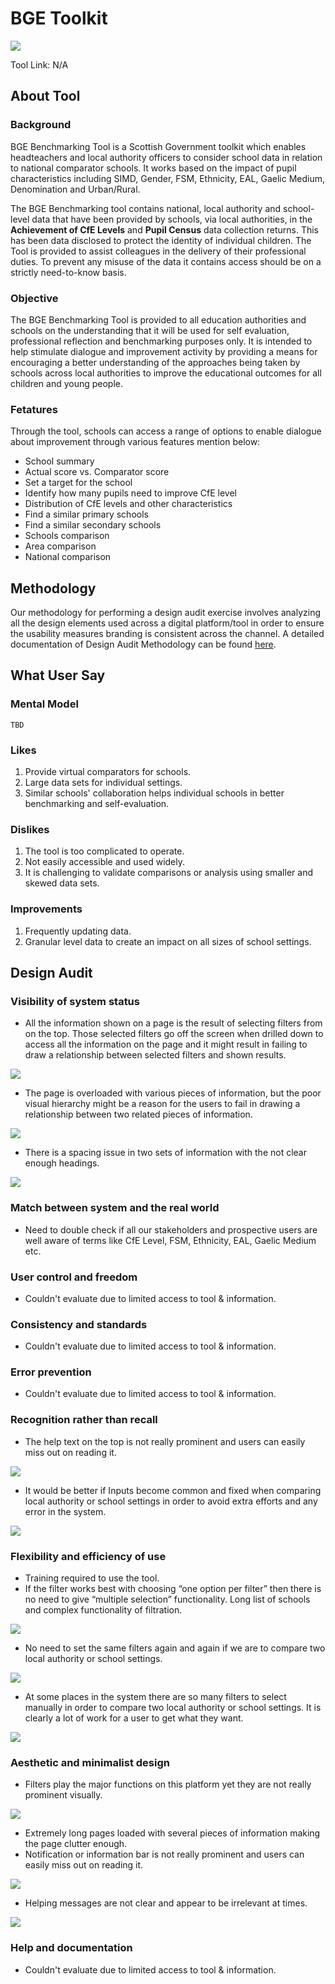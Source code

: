 
# BGE Toolkit

![](https://lh5.googleusercontent.com/ExGqGlpDeoal1rjY5WB4r92UhHR4ps4Y69x8mKlbWlasRt5tJ4csvwTK07U120zJkllj1RFI_JuZOLuyVDUIGraRuwJ2y0LDuhJizUkkrdyDQUFQsRZp8Mx1IWKDPDFgaRnTommW)

Tool Link: N/A

## About Tool

### Background

BGE Benchmarking Tool is a Scottish Government toolkit which enables headteachers and local authority officers to consider school data in relation to national comparator schools. It works based on the impact of pupil characteristics including SIMD, Gender, FSM, Ethnicity, EAL, Gaelic Medium, Denomination and Urban/Rural.

The BGE Benchmarking tool contains national, local authority and school-level data that have been provided by schools, via local authorities, in the **Achievement of CfE Levels** and **Pupil Census** data collection returns. This has been data disclosed to protect the identity of individual children. The Tool is provided to assist colleagues in the delivery of their professional duties. To prevent any misuse of the data it contains access should be on a strictly need-to-know basis.

### Objective

The BGE Benchmarking Tool is provided to all education authorities and schools on the understanding that it will be used for self evaluation, professional reflection and benchmarking purposes only. It is intended to help stimulate dialogue and improvement activity by providing a means for encouraging a better understanding of the approaches being taken by schools across local authorities to improve the educational outcomes for all children and young people.

### Fetatures

Through the tool, schools can access a range of options to enable dialogue about improvement through various features mention below:
-   School summary
-   Actual score vs. Comparator score
-   Set a target for the school
-   Identify how many pupils need to improve CfE level
-   Distribution of CfE levels and other characteristics
-   Find a similar primary schools
-   Find a similar secondary schools
-   Schools comparison
-   Area comparison
-   National comparison
    

## Methodology

Our methodology for performing a design audit exercise involves analyzing all the design elements used across a digital platform/tool in order to ensure the usability measures branding is consistent across the channel. A detailed documentation of Design Audit Methodology can be found [here](https://github.com/The-Data-for-Children-Collaborative/noral-design-research/blob/main/design-audit/000%20Methodology.md).

## What User Say

### Mental Model

	TBD
    
### Likes

1.  Provide virtual comparators for schools.
2.  Large data sets for individual settings.
3.  Similar schools' collaboration helps individual schools in better benchmarking and self-evaluation.

### Dislikes

1.  The tool is too complicated to operate.
2.  Not easily accessible and used widely.
3.  It is challenging to validate comparisons or analysis using smaller and skewed data sets.

### Improvements

1.  Frequently updating data.
2.  Granular level data to create an impact on all sizes of school settings.

## Design Audit

### Visibility of system status

-   All the information shown on a page is the result of selecting filters from on the top. Those selected filters go off the screen when drilled down to access all the information on the page and it might result in failing to draw a relationship between selected filters and shown results.

![](https://lh5.googleusercontent.com/a9HxbFpxaBvQiV__LrN1Q9W2v875JaeeJHHj9paPBqw4ODLf-4loe4Mc6MIwti5q7kvtBXRqx3lLfBB5c8rdy5BeAxw79pdGzbjTlDQ3XIvsFZ1HHtFx2DtLwC0SboBCEaTryQ6d)

-   The page is overloaded with various pieces of information, but the poor visual hierarchy might be a reason for the users to fail in drawing a relationship between two related pieces of information.

![](https://lh3.googleusercontent.com/JDX8dqyKcG0UNhu-JMWIQ8AQyjC4djqcd2bKei6jndXGPy7slEi7RmYqHsPTsaA9jBO00Y3VgStu7RS7iMkLB6d9eaOH9Reyx3-y0NebXcOQIhpRqsFfvjIhX3FL_0Gsvq0LJXbO)

-   There is a spacing issue in two sets of information with the not clear enough headings.
  
![](https://lh3.googleusercontent.com/nrQ6ZeDv7vDMsX9HfVcJYF7xwoAQOXfM-3tfYVVlejcy6jvhQs1HiaSqqjOCCZSIzcE31FZYcXSr-vSk9E2Stew_YdJuhhuNVe-zUk5zJWy76EnmbW5Ow0Pr91kERESju_66Xsxp)

### Match between system and the real world

-   Need to double check if all our stakeholders and prospective users are well aware of terms like CfE Level, FSM, Ethnicity, EAL, Gaelic Medium etc.

### User control and freedom

-   Couldn't evaluate due to limited access to tool & information.
    
### Consistency and standards

-   Couldn't evaluate due to limited access to tool & information.
    
### Error prevention

-   Couldn't evaluate due to limited access to tool & information.
    
### Recognition rather than recall

-   The help text on the top is not really prominent and users can easily miss out on reading it.

![](https://lh5.googleusercontent.com/v57JA5Mg5mCB5-z26t3H4XRpMBrnn3Vv4R9AKjb4IrrjLV38lkA9FkAKCTWzG-y_kw9mb6x2n_uyV7h-k5ZIxP_fvaI9lpMTbrNkOKyUkOr0oai-VgqqHZPf1fVQxZQODJ8XNnmw)

-   It would be better if Inputs become common and fixed when comparing local authority or school settings in order to avoid extra efforts and any error in the system.
  
![](https://lh5.googleusercontent.com/hHI8XBnFtS-o9otIRJ1UhxAbnRDyKo9uL_DaX26yROjLGgDDKa9F9EgXHSwjH-UDbdXZaO6MYaFMUD_wHjU6XpQZY2DIhY61Kjps-3kCH_6B5VVLiN_dP-ojZXyAv4qJpGvzgDtO)

### Flexibility and efficiency of use

-   Training required to use the tool.
-   If the filter works best with choosing “one option per filter” then there is no need to give “multiple selection” functionality. Long list of schools and complex functionality of filtration.

![](https://lh3.googleusercontent.com/vqIX1DBH2R8njOkcOGMKeLtUaLbnpMlxdU2YCq5Ua4DpYsMjeO_UzodMNYC2Buvr_D11f4uHoAxlDQQtxuVXIqw9_tjtEBv8J2NUOwPu7VIB28zXHN_a1oSftFhdxRcqHQvbxig9)

-   No need to set the same filters again and again if we are to compare two local authority or school settings.

![](https://lh6.googleusercontent.com/zy6ZdYniOt5-cU04KLWChEIfYKNQcjhhWSR5Way-VSngdX6hAQm-53qHhGjQbJkNvQztx_PWOkTh9lwW_CMb13hyWVQwMaTlwHRS93nTyaj11RjLDaBJgYb2xudjfrJlyeSkhuKq)

-   At some places in the system there are so many filters to select manually in order to compare two local authority or school settings. It is clearly a lot of work for a user to get what they want.

![](https://lh3.googleusercontent.com/PFlGNsNewinqTsAkdzgz0V4iRQlSkUpqe7WSpL39G2D2ZirCotNtZWseCoVYNF6hPCEet9XoT1dpKnYs0gfEX3MetkxAbebeoHCZdTuRFbnweuuqo1Jst9wMabars6g8xlnds3u-)

### Aesthetic and minimalist design

-   Filters play the major functions on this platform yet they are not really prominent visually.

![](https://lh5.googleusercontent.com/05Qki7P5hgsA_fsYlgt5Ek92VnaxpVu8g37O-abxSl_Pr5gCbq62iSk48WoIuQOsXQCksi68T1NKLiv8ZUPVt3JE9ZDW2iJguJWAFGnhb5K2tneeCIaZb94VHb_k-VnmX4i_SI5y)

-   Extremely long pages loaded with several pieces of information making the page clutter enough.
-   Notification or information bar is not really prominent and users can easily miss out on reading it.

![](https://lh5.googleusercontent.com/v57JA5Mg5mCB5-z26t3H4XRpMBrnn3Vv4R9AKjb4IrrjLV38lkA9FkAKCTWzG-y_kw9mb6x2n_uyV7h-k5ZIxP_fvaI9lpMTbrNkOKyUkOr0oai-VgqqHZPf1fVQxZQODJ8XNnmw)

-   Helping messages are not clear and appear to be irrelevant at times.

![](https://lh6.googleusercontent.com/YEO6bAaBIaKrW9oMSxusQcZ1BD9QlhNEs7MlrqUZruobSZlD2dwXhrRt41JbZ1D14OzBrS0fYGm2BKIe17iMtYQe1iiirKFNmosjpAump3wOaIsSmzfx7d2ECPFr76uUEdUNpqel)

### Help and documentation

-  Couldn't evaluate due to limited access to tool & information.
